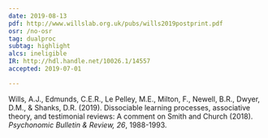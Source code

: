 ```yaml
---
date: 2019-08-13
pdf: http://www.willslab.org.uk/pubs/wills2019postprint.pdf
osr: /no-osr
tag: dualproc
subtag: highlight
alcs: ineligible
IR: http://hdl.handle.net/10026.1/14557
accepted: 2019-07-01

---
```


Wills, A.J., Edmunds, C.E.R., Le Pelley, M.E., Milton, F., Newell, B.R., Dwyer, D.M., & Shanks, D.R. (2019). Dissociable learning processes, associative theory, and testimonial reviews: A comment on Smith and Church (2018). _Psychonomic Bulletin & Review, 26_, 1988-1993. 

